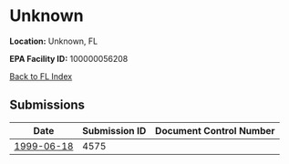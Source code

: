 # Unknown

**Location:** Unknown, FL

**EPA Facility ID:** 100000056208

[Back to FL Index](../../index.md)

## Submissions

| Date | Submission ID | Document Control Number |
|------|--------------|-------------------------|
| [1999-06-18](submissions/4575.md) | 4575 |  |
